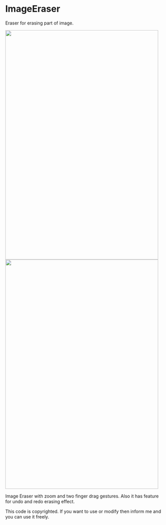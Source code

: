 # ImageEraser
Eraser for erasing part of image.

<img src="https://github.com/asif-patel/ImageEraser/blob/master/device-2017-07-08-145356.png" width="480" height="720"/>
<img src="https://github.com/asif-patel/ImageEraser/blob/master/device-2017-07-08-145437.png" width="480" height="720"/>

Image Eraser with zoom and two finger drag gestures.
Also it has feature for undo and redo erasing effect.

This code is copyrighted. If you want to use or modify then inform me and you can use it freely.
